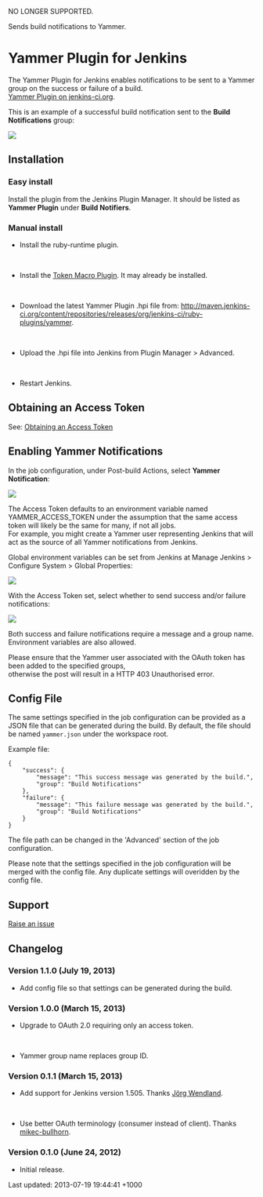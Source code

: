 NO LONGER SUPPORTED.

  

Sends build notifications to Yammer.

# Yammer Plugin for Jenkins

The Yammer Plugin for Jenkins enables notifications to be sent to a
Yammer group on the success or failure of a build.  
[Yammer Plugin on
jenkins-ci.org](https://wiki.jenkins-ci.org/display/JENKINS/Yammer+Plugin).

This is an example of a successful build notification sent to the
**Build Notifications** group:

![](https://raw.github.com/jenkinsci/yammer-plugin/49f2905714a463a290254c5603d30ff03a54e80f/readme/success_notification_in_yammer.png)

## Installation

### Easy install

Install the plugin from the Jenkins Plugin Manager. It should be listed
as **Yammer Plugin** under **Build Notifiers**.

### Manual install

-   Install the ruby-runtime plugin.

&nbsp;

-   Install the [Token Macro
    Plugin](https://wiki.jenkins-ci.org/display/JENKINS/Token+Macro+Plugin).
    It may already be installed.

&nbsp;

-   Download the latest Yammer Plugin .hpi file from:
    <http://maven.jenkins-ci.org/content/repositories/releases/org/jenkins-ci/ruby-plugins/yammer>.

&nbsp;

-   Upload the .hpi file into Jenkins from Plugin Manager \> Advanced.

&nbsp;

-   Restart Jenkins.

## Obtaining an Access Token

See: [Obtaining an Access
Token](https://github.com/yammer/yam/blob/aa2a851db06d7821f7641c5557f925be42b0c2e5/README.md#obtaining-an-access-token)

## Enabling Yammer Notifications

In the job configuration, under Post-build Actions, select **Yammer
Notification**:

![](https://raw.github.com/jenkinsci/yammer-plugin/49f2905714a463a290254c5603d30ff03a54e80f/readme/enable_yammer_notifications_for_job.png)

The Access Token defaults to an environment variable named
YAMMER\_ACCESS\_TOKEN under the assumption that the same access token
will likely be the same for many, if not all jobs.  
For example, you might create a Yammer user representing Jenkins that
will act as the source of all Yammer notifications from Jenkins.

Global environment variables can be set from Jenkins at Manage Jenkins
\> Configure System \> Global Properties:

![](https://raw.github.com/jenkinsci/yammer-plugin/49f2905714a463a290254c5603d30ff03a54e80f/readme/oauth_environment_variables.png)

With the Access Token set, select whether to send success and/or failure
notifications:

![](https://raw.github.com/jenkinsci/yammer-plugin/49f2905714a463a290254c5603d30ff03a54e80f/readme/enable_success_notifications.png)

Both success and failure notifications require a message and a group
name. Environment variables are also allowed.

Please ensure that the Yammer user associated with the OAuth token has
been added to the specified groups,  
otherwise the post will result in a HTTP 403 Unauthorised error.

## Config File

The same settings specified in the job configuration can be provided as
a JSON file that can be generated during the build. By default, the file
should be named `yammer.json` under the workspace root.

Example file:

``` syntaxhighlighter-pre
{
    "success": {
        "message": "This success message was generated by the build.",
        "group": "Build Notifications"
    },
    "failure": {
        "message": "This failure message was generated by the build.",
        "group": "Build Notifications"
    }
}
```

The file path can be changed in the 'Advanced' section of the job
configuration.

Please note that the settings specified in the job configuration will be
merged with the config file. Any duplicate settings will overidden by
the config file.

## Support

[Raise an issue](https://github.com/jenkinsci/yammer-plugin/issues)

## Changelog

### Version 1.1.0 (July 19, 2013)

-   Add config file so that settings can be generated during the build.

### Version 1.0.0 (March 15, 2013)

-   Upgrade to OAuth 2.0 requiring only an access token.

&nbsp;

-   Yammer group name replaces group ID.

### Version 0.1.1 (March 15, 2013)

-   Add support for Jenkins version 1.505. Thanks [Jörg
    Wendland](https://github.com/jwendland).

&nbsp;

-   Use better OAuth terminology (consumer instead of client). Thanks
    [mikec-bullhorn](https://github.com/mikec-bullhorn).

### Version 0.1.0 (June 24, 2012)

-   Initial release.

Last updated: 2013-07-19 19:44:41 +1000
